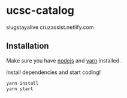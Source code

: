 # ucsc-catalog
slugstayalive
cruzassist.netlify.com

## Installation

Make sure you have [nodejs](https://nodejs.org/en/) and [yarn](https://yarnpkg.com/en/) installed.

Install dependencies and start coding!

```bash
yarn install
yarn start
```
